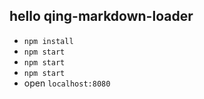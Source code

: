 ## hello qing-markdown-loader

* `npm install`
* `npm start`
* `npm start`
* `npm start`
* open `localhost:8080`

